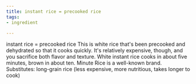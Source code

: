 ```yaml
---
title: instant rice = precooked rice
tags:
- ingredient

---
```

instant rice = precooked rice This is white rice that's been precooked and dehydrated so that it cooks quickly. It's relatively expensive, though, and you sacrifice both flavor and texture. White instant rice cooks in about five minutes, brown in about ten. Minute Rice is a well-known brand. Substitutes: long-grain rice (less expensive, more nutritious, takes longer to cook)
